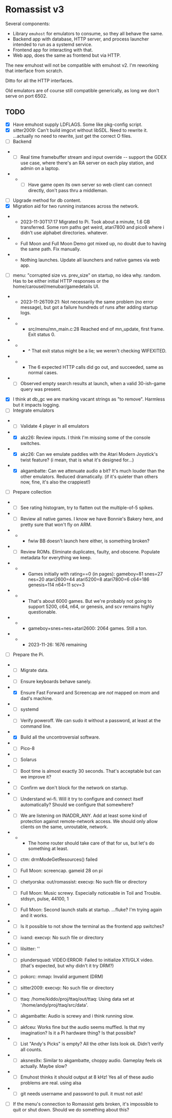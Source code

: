 # Romassist v3

Several components:
- Library `emuhost` for emulators to consume, so they all behave the same.
- Backend app with database, HTTP server, and process launcher intended to run as a systemd service.
- Frontend app for interacting with that.
- Web app, does the same as frontend but via HTTP.

The new emuhost will not be compatible with emuhost v2. I'm reworking that interface from scratch.

Ditto for all the HTTP interfaces.

Old emulators are of course still compatible generically, as long we don't serve on port 6502.

## TODO

- [x] Have emuhost supply LDFLAGS. Some like pkg-config script.
- [x] sitter2009: Can't build imgcvt without libSDL. Need to rewrite it. ...actually no need to rewrite, just get the correct O files.
- [ ] Backend
- - [ ] Real time framebuffer stream and input override -- support the GDEX use case, where there's an RA server on each play station, and admin on a laptop.
- - - [ ] Have game open its own server so web client can connect directly, don't pass thru a middleman.
- [ ] Upgrade method for db content.
- [x] Migration aid for two running instances across the network.
- - 2023-11-30T17:17 Migrated to Pi. Took about a minute, 1.6 GB transferred. Some rom paths get weird, atari7800 and pico8 where i didn't use alphabet directories. whatever.
- - Full Moon and Full Moon Demo got mixed up, no doubt due to having the same path. Fix manually.
- - Nothing launches. Update all launchers and native games via web app.
- [ ] menu: "corrupted size vs. prev_size" on startup, no idea why. random. Has to be either initial HTTP responses or the home/carousel/menubar/gamedetails UI.
- - 2023-11-26T09:21: Not necessarily the same problem (no error message), but got a failure hundreds of runs after adding startup logs.
- - - src/menu/mn_main.c:28 Reached end of mn_update, first frame. Exit status 0.
- - - ^ That exit status might be a lie; we weren't checking WIFEXITED.
- - - The 6 expected HTTP calls did go out, and succeeded, same as normal cases.
- - [ ] Observed empty search results at launch, when a valid 30-ish-game query was present.
- [x] I think at db_gc we are marking vacant strings as "to remove". Harmless but it impacts logging.
- [ ] Integrate emulators
- - [ ] Validate 4 player in all emulators
- - [x] akz26: Review inputs. I think I'm missing some of the console switches.
- - [x] akz26: Can we emulate paddles with the Atari Modern Joystick's twist feature? (i mean, that is what it's designed for...)
- - [x] akgambatte: Can we attenuate audio a bit? It's much louder than the other emulators. Reduced dramatically. (if it's quieter than others now, fine, it's also the crappiest!)
- [ ] Prepare collection
- - [ ] See rating histogram, try to flatten out the multiple-of-5 spikes.
- - [ ] Review all native games. I know we have Bonnie's Bakery here, and pretty sure that won't fly on ARM.
- - - fwiw BB doesn't launch here either, is something broken?
- - [ ] Review ROMs. Eliminate duplicates, faulty, and obscene. Populate metadata for everything we keep.
- - - Games initially with rating==0 (in pages): gameboy=81 snes=27 nes=20 atari2600=44 atari5200=8 atari7800=6 c64=186 genesis=114 n64=11 scv=3
- - - That's about 6000 games. But we're probably not going to support 5200, c64, n64, or genesis, and scv remains highly questionable.
- - - gameboy+snes+nes+atari2600: 2064 games. Still a ton.
- - - 2023-11-26: 1676 remaining
- [ ] Prepare the Pi.
- - [ ] Migrate data.
- - [ ] Ensure keyboards behave sanely.
- - [x] Ensure Fast Forward and Screencap are *not* mapped on mom and dad's machine.
- - [ ] systemd
- - [ ] Verify poweroff. We can sudo it without a password, at least at the command line.
- - [x] Build all the uncontroversial software.
- - [ ] Pico-8
- - [ ] Solarus
- - [ ] Boot time is almost exactly 30 seconds. That's acceptable but can we improve it?
- - [ ] Confirm we don't block for the network on startup.
- - [ ] Understand wi-fi. Will it try to configure and connect itself automatically? Should we configure that somewhere?
- - [ ] We are listening on INADDR_ANY. Add at least some kind of protection against remote-network access. We should only allow clients on the same, unroutable, network.
- - - The home router should take care of that for us, but let's do something at least.
- - [ ] ctm: drmModeGetResources() failed
- - [ ] Full Moon: screencap. gameid 28 on pi
- - [ ] chetyorska: out/romassist: execvp: No such file or directory
- - [ ] Full Moon: Music screwy. Especially noticeable in Toil and Trouble. stdsyn, pulse, 44100, 1
- - [ ] Full Moon: Second launch stalls at startup. ...fluke? I'm trying again and it works.
- - [ ] Is it possible to not show the terminal as the frontend app switches?
- - [ ] ivand: execvp: No such file or directory
- - [ ] lilsitter: ''
- - [ ] plundersquad: VIDEO:ERROR: Failed to initialize X11/GLX video. (that's expected, but why didn't it try DRM?)
- - [ ] pokorc: mmap: Invalid argument (DRM)
- - [ ] sitter2009: execvp: No such file or directory
- - [ ] ttaq: /home/kiddo/proj/ttaq/out/ttaq: Using data set at '/home/andy/proj/ttaq/src/data'.
- - [ ] akgambatte: Audio is screwy and i think running slow.
- - [ ] akfceu: Works fine but the audio seems muffled. Is that my imagination? Is it a Pi hardware thing? Is that possible?
- - [ ] List "Andy's Picks" is empty? All the other lists look ok. Didn't verify all counts.
- - [ ] aksnes9x: Similar to akgambatte, choppy audio. Gameplay feels ok actually. Maybe slow?
- - [ ] Emuhost thinks it should output at 8 kHz! Yes all of these audio problems are real. using alsa
- - [ ] git needs username and password to pull. it must not ask!
- [ ] If the menu's connection to Romassist gets broken, it's impossible to quit or shut down. Should we do something about this?
